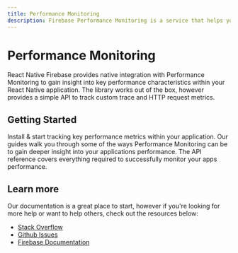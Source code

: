 ```yaml
---
title: Performance Monitoring
description: Firebase Performance Monitoring is a service that helps you to gain insight into the performance characteristics of your iOS and Android apps. 
---
```


# Performance Monitoring

React Native Firebase provides native integration with Performance Monitoring to gain insight into 
key performance characteristics within your React Native application. The library works out of the box, 
however provides a simple API to track custom trace and HTTP request metrics.

<Youtube id="0EHSPFvH7vk" />

## Getting Started

<Grid>
	<Block
		icon="build"
		color="#ffc107"
		title="Quick Start"
		to="/{{ version }}/functions/quick-start"
	>
    Install & start tracking key performance metrics within your application.
	</Block>
	<Block
		icon="school"
		color="#4CAF50"
		title="Guides"
		to="/guides?tag=perf"
	>
	  Our guides walk you through some of the ways Performance Monitoring can be to gain deeper insight into your applications 
    performance.
	</Block>
  <Block
		icon="layers"
		color="#03A9F4"
		title="Reference"
		to="/{{ version }}/perf/reference"
	>
    The API reference covers everything required to successfully monitor your apps performance.
	</Block>
</Grid>

## Learn more

Our documentation is a great place to start, however if you're looking for more help or want to help others, 
check out the resources below:

- [Stack Overflow](https://stackoverflow.com/questions/tagged/react-native-firebase-perf)
- [Github Issues](https://github.com/invertase/react-native-firebase/issues?utf8=%E2%9C%93&q=is%3Aissue+sort%3Aupdated-desc+label%3Aperf+)
- [Firebase Documentation](https://firebase.google.com/docs/perf-mon?utm_source=invertase&utm_medium=react-native-firebase&utm_campaign=perf-mon)
